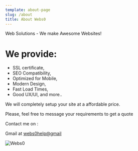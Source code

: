 ```yaml
---
template: about-page
slug: /about
title: About Webs0
---
```

<!--StartFragment-->

Web Solutions - We make Awesome Websites!

# We provide:

* SSL certificate,
* SEO Compatibility,
* Optimized for Mobile,
* Modern Design,
* Fast Load Times,
* Good UX/UI, and more..

We will completely setup your site at a affordable price.

Please, feel free to message your requirements to get a quote

Contact me on :[](mailto:webs0help@gmail)

[](mailto:webs0help@gmail)Gmail at [webs0help@gmail](mailto:webs0help@gmail)

<!--EndFragment-->

![Webs0](/assets/logo.png "Webs0")
